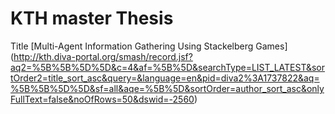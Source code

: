 # KTH master Thesis
Title [Multi-Agent Information Gathering Using Stackelberg Games] (http://kth.diva-portal.org/smash/record.jsf?aq2=%5B%5B%5D%5D&c=4&af=%5B%5D&searchType=LIST_LATEST&sortOrder2=title_sort_asc&query=&language=en&pid=diva2%3A1737822&aq=%5B%5B%5D%5D&sf=all&aqe=%5B%5D&sortOrder=author_sort_asc&onlyFullText=false&noOfRows=50&dswid=-2560)
